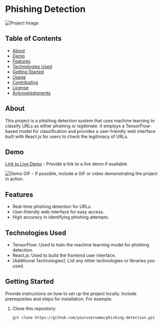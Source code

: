 # Phishing Detection

![Project Image](link_to_project_image.png)

## Table of Contents
- [About](#about)
- [Demo](#demo)
- [Features](#features)
- [Technologies Used](#technologies-used)
- [Getting Started](#getting-started)
- [Usage](#usage)
- [Contributing](#contributing)
- [License](#license)
- [Acknowledgments](#acknowledgments)

## About
This project is a phishing detection system that uses machine learning to classify URLs as either phishing or legitimate. It employs a TensorFlow-based model for classification and provides a user-friendly web interface built with React.js for users to check the legitimacy of URLs.

## Demo
[Link to Live Demo](#) - Provide a link to a live demo if available.

![Demo GIF](demo.gif) - If possible, include a GIF or video demonstrating the project in action.

## Features
- Real-time phishing detection for URLs.
- User-friendly web interface for easy access.
- High accuracy in identifying phishing attempts.

## Technologies Used
- TensorFlow: Used to train the machine learning model for phishing detection.
- React.js: Used to build the frontend user interface.
- [Additional Technologies]: List any other technologies or libraries you used.

## Getting Started
Provide instructions on how to set up the project locally. Include prerequisites and steps for installation. For example:

1. Clone this repository:
   ```bash
   git clone https://github.com/yourusername/phishing-detection.git
